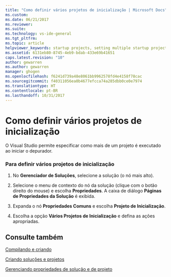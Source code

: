 ```yaml
---
title: "Como definir vários projetos de inicialização | Microsoft Docs"
ms.custom: 
ms.date: 06/21/2017
ms.reviewer: 
ms.suite: 
ms.technology: vs-ide-general
ms.tgt_pltfrm: 
ms.topic: article
helpviewer_keywords: startup projects, setting multiple startup projects
ms.assetid: 6131eb80-8745-4eb9-bdab-433e69b41651
caps.latest.revision: "10"
author: gewarren
ms.author: gewarren
manager: ghogen
ms.openlocfilehash: f6241d739a48e8061bb9962578fd4e4158f78cac
ms.sourcegitcommit: f40311056ea0b4677efcca74a285dbb0ce0e7974
ms.translationtype: HT
ms.contentlocale: pt-BR
ms.lasthandoff: 10/31/2017
---
```

# <a name="how-to-set-multiple-startup-projects"></a>Como definir vários projetos de inicialização
O Visual Studio permite especificar como mais de um projeto é executado ao iniciar o depurador.  

### <a name="to-set-multiple-startup-projects"></a>Para definir vários projetos de inicialização  

1.  No **Gerenciador de Soluções**, selecione a solução (o nó mais alto).  

2.  Selecione o menu de contexto do nó da solução (clique com o botão direito do mouse) e escolha **Propriedades**. A caixa de diálogo **Páginas de Propriedades da Solução** é exibida.  

3.  Expanda o nó **Propriedades Comuns** e escolha **Projeto de Inicialização**.  

4.  Escolha a opção **Vários Projetos de Inicialização** e defina as ações apropriadas.

## <a name="see-also"></a>Consulte também  
 [Compilando e criando](../ide/compiling-and-building-in-visual-studio.md)

 [Criando soluções e projetos](../ide/creating-solutions-and-projects.md)

 [Gerenciando propriedades de solução e de projeto](../ide/managing-project-and-solution-properties.md)
